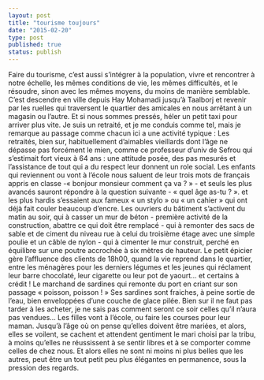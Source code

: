 ```yaml
---
layout: post
title: "tourisme toujours"
date: "2015-02-20"
type: post
published: true
status: publish
---
```


Faire du tourisme, c’est aussi s’intégrer à la population, vivre et rencontrer à notre échelle, les mêmes conditions de vie, les mêmes difficultés, et le résoudre, sinon avec les mêmes moyens, du moins de manière semblable. C’est descendre en ville depuis Hay Mohamadi jusqu’à Taalborj et revenir par les ruelles qui traversent le quartier des amicales en nous arrêtant à un magasin ou l’autre. Et si nous sommes pressés, héler un petit taxi pour arriver plus vite. Je suis un retraité, et je me conduis comme tel, mais je remarque au passage comme chacun ici a une activité typique : Les retraités, bien sur, habituellement d’aimables vieillards dont l’âge ne dépasse pas forcément le mien, comme ce professeur d’univ de Sefrou qui s’estimait fort vieux à 64 ans : une attitude posée, des pas mesurés et l’assistance de tout qui a du respect leur donnent un role social. Les enfants qui reviennent ou vont à l’école nous saluent de leur trois mots de français appris en classe -« bonjour monsieur comment ça va ? » - et seuls les plus avancés sauront répondre à la question suivante - « quel âge as-tu ? ». et les plus hardis s’essaient aux fameux « un stylo » ou « un cahier » qui ont déjà fait couler beaucoup d’encre. Les ouvriers du bâtiment s’activent du matin au soir, qui à casser un mur de béton - première activité de la construction, abattre ce qui doit être remplacé - qui à remonter des sacs de sable et de ciment du niveau rue à celui du troisième étage avec une simple poulie et un câble de nylon - qui à cimenter le mur construit, perché en équilibre sur une poutre accrochée à six mètres de hauteur. Le petit épicier gère l’affluence des clients de 18h00, quand la vie reprend dans le quartier, entre les ménagères pour les derniers légumes et les jeunes qui réclament leur barre chocolaté, leur cigarette ou leur pot de yaourt… et certains à crédit ! Le marchand de sardines qui remonte du port en criant sur son passage « poisson, poisson ! » Ses sardines sont fraiches, à peine sortie de l’eau, bien enveloppées d’une couche de glace pilée. Bien sur il ne faut pas tarder à les acheter, je ne sais pas comment seront ce soir celles qu’il n’aura pas vendues… Les filles vont à l’école, ou faire les courses pour leur maman. Jusqu’à l’âge où on pense qu’elles doivent être mariées, et alors, elles se voilent, se cachent et attendent gentiment le mari choisi par la tribu, à moins qu’elles ne réussissent à se sentir libres et à se comporter comme celles de chez nous. Et alors elles ne sont ni moins ni plus belles que les autres, peut être un tout petit peu plus élégantes en permanence, sous la pression des regards.
